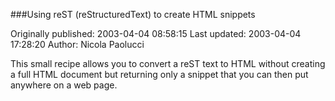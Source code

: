 ###Using reST (reStructuredText) to create HTML snippets

Originally published: 2003-04-04 08:58:15
Last updated: 2003-04-04 17:28:20
Author: Nicola Paolucci

This small recipe allows you to convert a reST text to HTML without creating a full HTML document but returning only a snippet that you can then put anywhere on a web page.